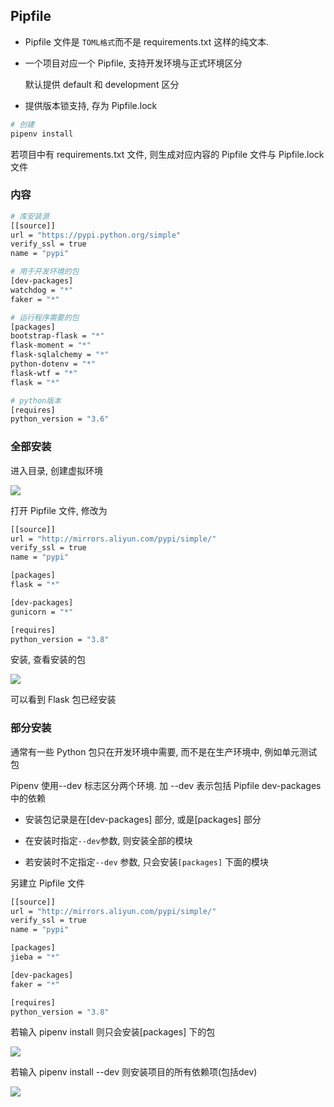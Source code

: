 <!--
 * @Description: 
 * @Version: 1.0
 * @Author: DaLao
 * @Email: dalao@xxx.com
 * @Date: 2022-02-13 19:00:24
 * @LastEditors: DaLao
 * @LastEditTime: 2022-05-27 22:19:43
-->


## Pipfile


- Pipfile 文件是 `TOML格式`而不是 requirements.txt 这样的纯文本.

- 一个项目对应一个 Pipfile, 支持开发环境与正式环境区分

    默认提供 default 和 development 区分

- 提供版本锁支持, 存为 Pipfile.lock


```sh
# 创建
pipenv install
```

若项目中有 requirements.txt 文件, 则生成对应内容的 Pipfile 文件与 Pipfile.lock 文件



### 内容


```sh
# 库安装源
[[source]]
url = "https://pypi.python.org/simple"
verify_ssl = true
name = "pypi"

# 用于开发环境的包
[dev-packages]
watchdog = "*"
faker = "*"

# 运行程序需要的包
[packages]
bootstrap-flask = "*"
flask-moment = "*"
flask-sqlalchemy = "*"
python-dotenv = "*"
flask-wtf = "*"
flask = "*"

# python版本
[requires]
python_version = "3.6"
```



### 全部安装


进入目录, 创建虚拟环境

![](https://cdn.hurra.ltd/img/20210122224056.png)

打开 Pipfile 文件, 修改为

```sh
[[source]]
url = "http://mirrors.aliyun.com/pypi/simple/"
verify_ssl = true
name = "pypi"

[packages]
flask = "*"

[dev-packages]
gunicorn = "*"

[requires]
python_version = "3.8"
```

安装, 查看安装的包

![](https://cdn.hurra.ltd/img/20210122224537.png)

可以看到 Flask 包已经安装



### 部分安装


通常有一些 Python 包只在开发环境中需要, 而不是在生产环境中, 例如单元测试包

Pipenv 使用--dev 标志区分两个环境. 加 --dev 表示包括 Pipfile dev-packages 中的依赖

- 安装包记录是在[dev-packages] 部分, 或是[packages] 部分

- 在安装时指定`--dev`参数, 则安装全部的模块

- 若安装时不定指定`--dev` 参数, 只会安装`[packages]` 下面的模块

另建立 Pipfile 文件

```sh
[[source]]
url = "http://mirrors.aliyun.com/pypi/simple/"
verify_ssl = true
name = "pypi"

[packages]
jieba = "*"

[dev-packages]
faker = "*"

[requires]
python_version = "3.8"
```

若输入 pipenv install 则只会安装[packages] 下的包

![](https://cdn.hurra.ltd/img/20210123141415.png)

若输入 pipenv install --dev 则安装项目的所有依赖项(包括dev)

![](https://cdn.hurra.ltd/img/20210123141743.png)